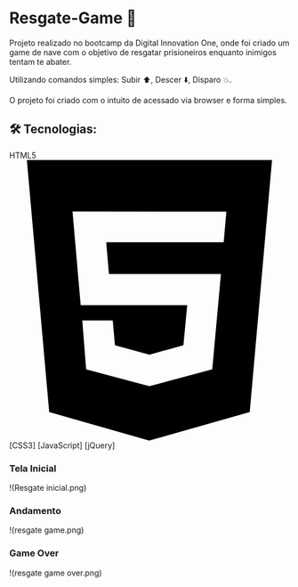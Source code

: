 # Resgate-Game 🚁
Projeto realizado no bootcamp da Digital Innovation One, onde foi criado um game de nave
com o objetivo de resgatar prisioneiros enquanto inimigos tentam te abater.

Utilizando comandos simples:
Subir ⬆️,
Descer ⬇️,
Disparo 💥.

O projeto foi criado com o intuito de acessado via browser e forma simples.

## 🛠 Tecnologias:
HTML5 <svg role="img" viewBox="0 0 24 24" xmlns="http://www.w3.org/2000/svg"><title>HTML5 icon</title><path d="M1.5 0h21l-1.91 21.563L11.977 24l-8.564-2.438L1.5 0zm7.031 9.75l-.232-2.718 10.059.003.23-2.622L5.412 4.41l.698 8.01h9.126l-.326 3.426-2.91.804-2.955-.81-.188-2.11H6.248l.33 4.171L12 19.351l5.379-1.443.744-8.157H8.531z"/></svg>
[CSS3]
[JavaScript]
[jQuery]

### Tela Inicial
  !(Resgate inicial.png)

### Andamento
  !(resgate game.png)

### Game Over
  !(resgate game over.png)

